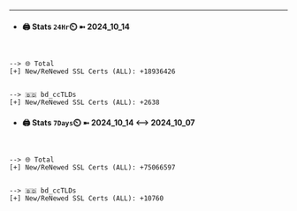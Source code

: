 

---
- #### 🖨️ **Stats** `24Hr`⏲️ ➼ 2024_10_14
```console


--> 🌐 Total
[+] New/ReNewed SSL Certs (ALL): +18936426


--> 🇧🇩 bd_ccTLDs
[+] New/ReNewed SSL Certs (ALL): +2638

```

- #### 🖨️ **Stats** `7Days`⏲️ ➼ 2024_10_14 <--> 2024_10_07
```console


--> 🌐 Total
[+] New/ReNewed SSL Certs (ALL): +75066597


--> 🇧🇩 bd_ccTLDs
[+] New/ReNewed SSL Certs (ALL): +10760

```

